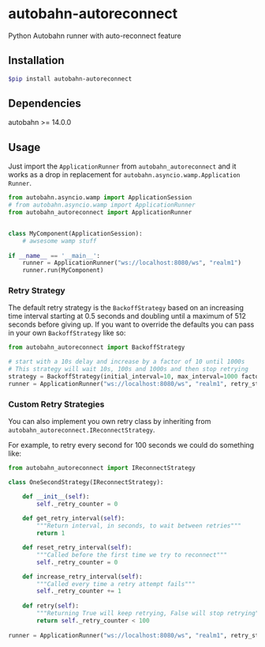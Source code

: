 # autobahn-autoreconnect
Python Autobahn runner with auto-reconnect feature

## Installation
```bash
$pip install autobahn-autoreconnect 
```

## Dependencies
autobahn >= 14.0.0

## Usage
Just import the `ApplicationRunner` from `autobahn_autoreconnect` and it works as a drop in replacement for
`autobahn.asyncio.wamp.Application Runner`.

```python
from autobahn.asyncio.wamp import ApplicationSession
# from autobahn.asyncio.wamp import ApplicationRunner
from autobahn_autoreconnect import ApplicationRunner


class MyComponent(ApplicationSession):
    # awsesome wamp stuff 
  
if __name__ == '__main__':
    runner = ApplicationRunner("ws://localhost:8080/ws", "realm1")
    runner.run(MyComponent)
```

### Retry Strategy
The default retry strategy is the `BackoffStrategy` based on an increasing time interval starting at 0.5 seconds and doubling 
until a maximum of 512 seconds before giving up. If you want to override the defaults you can pass in your own `BackoffStrategy` like so:

```python
from autobahn_autoreconnect import BackoffStrategy

# start with a 10s delay and increase by a factor of 10 until 1000s
# This strategy will wait 10s, 100s and 1000s and then stop retrying
strategy = BackoffStrategy(initial_interval=10, max_interval=1000 factor=10)
runner = ApplicationRunner("ws://localhost:8080/ws", "realm1", retry_strategy=strategy)
```

### Custom Retry Strategies
You can also implement you own retry class by inheriting from `autobahn_autoreconnect.IReconnectStrategy`.

For example, to retry every second for 100 seconds we could do something like:

```python
from autobahn_autoreconnect import IReconnectStrategy

class OneSecondStrategy(IReconnectStrategy):

    def __init__(self):
        self._retry_counter = 0
  
    def get_retry_interval(self):
        """Return interval, in seconds, to wait between retries"""
        return 1 

    def reset_retry_interval(self):
        """Called before the first time we try to reconnect"""
        self._retry_counter = 0

    def increase_retry_interval(self):
        """Called every time a retry attempt fails"""
        self._retry_counter += 1
    
    def retry(self):
        """Returning True will keep retrying, False will stop retrying"""
        return self._retry_counter < 100
        
runner = ApplicationRunner("ws://localhost:8080/ws", "realm1", retry_strategy=OneSecondStrategy())
```
